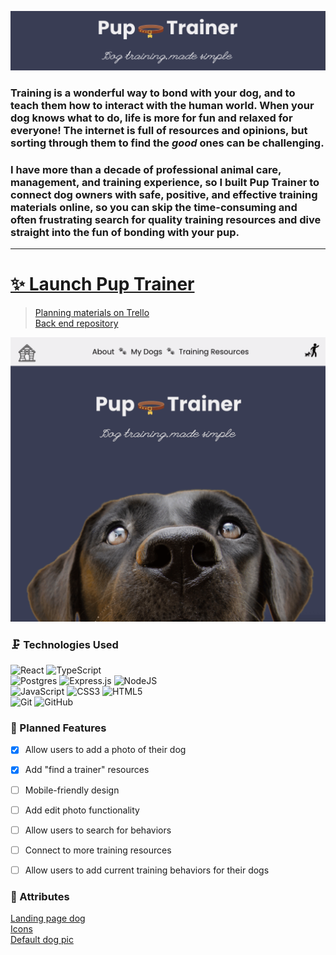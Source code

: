 ![Title Image](/src/assets/splash.png)

### Training is a wonderful way to bond with your dog, and to teach them how to interact with the human world. When your dog knows what to do, life is more for fun and relaxed for everyone! The internet is full of resources and opinions, but sorting through them to find the *good* ones can be challenging.

### I have more than a decade of professional animal care, management, and training experience, so I built Pup Trainer to connect dog owners with safe, positive, and effective training materials online, so you can skip the time-consuming and often frustrating search for quality training resources and dive straight into the fun of bonding with your pup.
---

# [✨ Launch Pup Trainer](https://pup-trainer.netlify.app/)

> [Planning materials on Trello](https://trello.com/b/2NRuJDBg/dog-training)<br/>
> [Back end repository](https://github.com/mjlueder/pup-trainer-back-end)


![main page](/src/assets/readme.gif)


### 🗜️ Technologies Used
![React](https://img.shields.io/badge/react-%2320232a.svg?style=for-the-badge&logo=react&logoColor=%2361DAFB)
![TypeScript](https://img.shields.io/badge/typescript-%23007ACC.svg?style=for-the-badge&logo=typescript&logoColor=white)<br/>
![Postgres](https://img.shields.io/badge/postgres-%23316192.svg?style=for-the-badge&logo=postgresql&logoColor=white)
![Express.js](https://img.shields.io/badge/express.js-%23404d59.svg?style=for-the-badge&logo=express&logoColor=%2361DAFB)
![NodeJS](https://img.shields.io/badge/node.js-6DA55F?style=for-the-badge&logo=node.js&logoColor=white)<br />
![JavaScript](https://img.shields.io/badge/javascript-%23323330.svg?style=for-the-badge&logo=javascript&logoColor=%23F7DF1E)
![CSS3](https://img.shields.io/badge/css3-%231572B6.svg?style=for-the-badge&logo=css3&logoColor=white)
![HTML5](https://img.shields.io/badge/html5-%23E34F26.svg?style=for-the-badge&logo=html5&logoColor=white)<br />
![Git](https://img.shields.io/badge/git-%23F05033.svg?style=for-the-badge&logo=git&logoColor=white)
![GitHub](https://img.shields.io/badge/github-%23121011.svg?style=for-the-badge&logo=github&logoColor=white)<br />

### 🧊 Planned Features
- [x] Allow users to add a photo of their dog
- [x] Add "find a trainer" resources
- [ ] Mobile-friendly design
- [ ] Add edit photo functionality
- [ ] Allow users to search for behaviors
- [ ] Connect to more training resources
- [ ] Allow users to add current training behaviors for their dogs


### 🙏 Attributes
[Landing page dog](https://stock.adobe.com/search/free?filters%5Bcontent_type%3Aphoto%5D=1&filters%5Bcontent_type%3Aillustration%5D=1&filters%5Bcontent_type%3Azip_vector%5D=1&filters%5Bcontent_type%3Avideo%5D=0&filters%5Bcontent_type%3Atemplate%5D=0&filters%5Bcontent_type%3A3d%5D=0&filters%5Bcontent_type%3Aaudio%5D=0&filters%5Binclude_stock_enterprise%5D=0&filters%5Bis_editorial%5D=0&filters%5Bfree_collection%5D=1&filters%5Bcontent_type%3Aimage%5D=1&k=dog&order=relevance&safe_search=1&search_page=1&get_facets=1&asset_id=382431793)<br />
[Icons](https://www.flaticon.com/)<br />
[Default dog pic](https://www.flaticon.com/free-icons/dog-food)